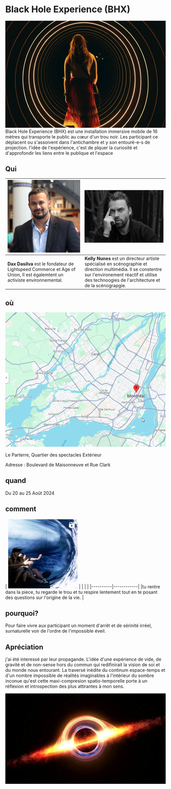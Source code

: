 # Black Hole Experience (BHX)
![photo_de_présentation](/img/black_hole_Photo_by_Jimmy_Hamelin.webp)
Black Hole Experience (BHX) est une installation immersive mobile de 16 mètres qui transporte le public au cœur d'un trou noir. Les participant ce déplacent ou s'assoivent dans l'antichambre et y son entouré-e-s de projection.
l'idée de l'expérience, c'est de pîquer la curiosité et d'approfondir les liens entre le publique et l'espace



## Qui

| ![Dax](/img/Dax_Dasilva.jpg)  | ![kelly](/img/Kelly_Nunes.jpg) |
|----------|------------|
| **Dax Dasilva** est le fondateur de Lightspeed Commerce et Age of Union, Il est égalemtent un activiste environnemental. | **Kelly Nunes** est un directeur artiste spécialisé en scénographie et direction multimédia. Il se constentre sur l'environement réactif et utilise des technoogies de l'architecture et de la scénograpgie. |



## où

![localisation](/img/black_hole_where.png)

Le Parterre, Quartier des spectacles
Extérieur

Adresse : Boulevard de Maisonneuve et Rue Clark

## quand
Du 20 au 25 Août 2024


## comment
| ![lol](/img/screen_shot_black_hole.png) | | | |
|----------|------------|
|tu rentre dans la piece, tu regarde le trou et tu respire lentement tout en te posant des questions sur l'origine de la vie. |




## pourquoi?
Pour faire vivre aux participant un moment d'arrêt et de sérinité irréel, surnaturelle voir de l'ordre de l'impossible éveil.

## Apréciation
j'ai été interessé par leur propagande. L'idée d'une expérience de vide, de gravité et de non-sense hors du commun qui redifinirait la vision de soi et du monde nous entourant.
La traversé inédite du continum espace-temps et d'un nombre impossible de réalités imaginables à l'intérieur du sombre inconue qu'est cette maxi-compresion spatio-temporelle porte à un réflexion et introspection des plus attirantes à mon sens. 

![lol](/img/black_hole.webp)



